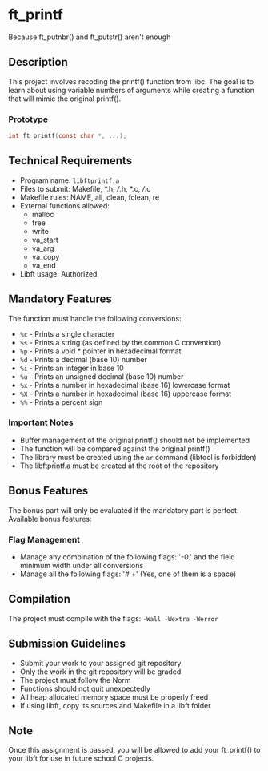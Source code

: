 # ft_printf

Because ft_putnbr() and ft_putstr() aren't enough

## Description

This project involves recoding the printf() function from libc. The goal is to learn about using variable numbers of arguments while creating a function that will mimic the original printf().

### Prototype
```c
int ft_printf(const char *, ...);
```

## Technical Requirements

- Program name: `libftprintf.a`
- Files to submit: Makefile, *.h, */*.h, *.c, */*.c
- Makefile rules: NAME, all, clean, fclean, re
- External functions allowed: 
  - malloc
  - free
  - write
  - va_start
  - va_arg
  - va_copy
  - va_end
- Libft usage: Authorized

## Mandatory Features

The function must handle the following conversions:

- `%c` - Prints a single character
- `%s` - Prints a string (as defined by the common C convention)
- `%p` - Prints a void * pointer in hexadecimal format
- `%d` - Prints a decimal (base 10) number
- `%i` - Prints an integer in base 10
- `%u` - Prints an unsigned decimal (base 10) number
- `%x` - Prints a number in hexadecimal (base 16) lowercase format
- `%X` - Prints a number in hexadecimal (base 16) uppercase format
- `%%` - Prints a percent sign

### Important Notes
- Buffer management of the original printf() should not be implemented
- The function will be compared against the original printf()
- The library must be created using the `ar` command (libtool is forbidden)
- The libftprintf.a must be created at the root of the repository

## Bonus Features

The bonus part will only be evaluated if the mandatory part is perfect. Available bonus features:

### Flag Management
- Manage any combination of the following flags: '-0.' and the field minimum width under all conversions
- Manage all the following flags: '# +' (Yes, one of them is a space)

## Compilation

The project must compile with the flags: `-Wall -Wextra -Werror`

## Submission Guidelines

- Submit your work to your assigned git repository
- Only the work in the git repository will be graded
- The project must follow the Norm
- Functions should not quit unexpectedly
- All heap allocated memory space must be properly freed
- If using libft, copy its sources and Makefile in a libft folder

## Note

Once this assignment is passed, you will be allowed to add your ft_printf() to your libft for use in future school C projects.

